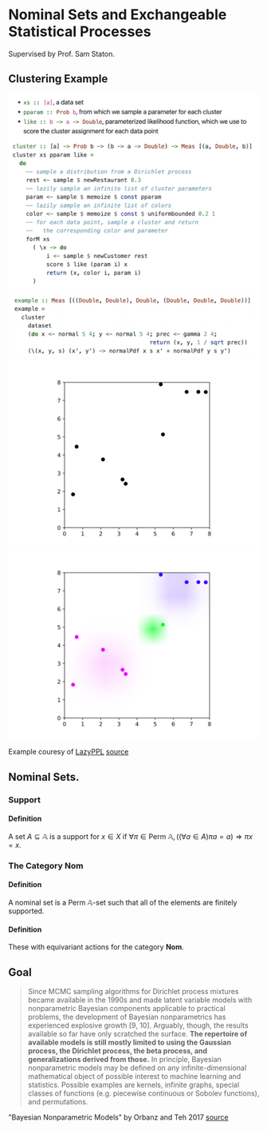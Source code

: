 # Nominal Sets and Exchangeable Statistical Processes

Supervised by Prof. Sam Staton.

## Clustering Example

![](generator.png)
![](instance.png)
![](dataset.svg)
![](map.svg)

Example couresy of [LazyPPL](https://lazyppl.bitbucket.io) [source](https://lazyppl.bitbucket.io/ClusteringDemo.html)

## Nominal Sets.

### Support
#### Definition

A set $A \subseteq \mathbb{A}$ is a support for $x \in X$ if $\forall \pi \in \text{Perm } \mathbb{A}, ((\forall a \in A) \pi a = a) \Rightarrow \pi x = x$.

### The Category Nom
#### Definition

A nominal set is a $\text{Perm } \mathbb{A}$-set such that all of the elements are finitely supported.

#### Definition

These with equivariant actions for the category $\textbf{Nom}$.

## Goal

> Since MCMC sampling algorithms for Dirichlet process mixtures became available in the 1990s and made latent variable models with nonparametric Bayesian components applicable to practical problems, the development of Bayesian nonparametrics has experienced explosive growth [9, 10]. Arguably, though, the results available so far have only scratched the surface. **The repertoire of available models is still mostly limited to using the Gaussian process, the Dirichlet process, the beta process, and generalizations derived from those.** In principle, Bayesian nonparametric models may be defined on any infinite-dimensional mathematical object of possible interest to machine learning and statistics. Possible examples are kernels, infinite graphs, special classes of functions (e.g. piecewise continuous or Sobolev functions), and permutations.

"Bayesian Nonparametric Models" by Orbanz and Teh 2017 [source](https://link.springer.com/referenceworkentry/10.1007/978-1-4899-7687-1_928)
